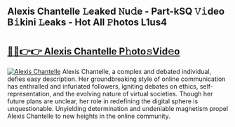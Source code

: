 ## Alexis Chantelle 𝙻eaked 𝙽u𝚍e - Part-kSQ 𝚅𝚒deo B𝚒kini 𝙻eaks - Hot All 𝙿hotos L1us4

# <h2><a href="http://ld5nb3n.urlbe.top/?page=Alexis+Chantelle">🔗🔗👉👉 Alexis Chantelle P𝚑oto𝚜Vid𝚎o</a></h2>

[![Alexis Chantelle](https://i.imgur.com/eBuTRDB.gif)](http://ld5nb3n.urlbe.top/?page=Alexis+Chantelle)
Alexis Chantelle, a complex and debated individual, defies easy description. Her groundbreaking style of online communication has enthralled and infuriated followers, igniting debates on ethics, self-representation, and the evolving nature of virtual societies. Though her future plans are unclear, her role in redefining the digital sphere is unquestionable. Unyielding determination and undeniable magnetism propel Alexis Chantelle to new heights in the online community.
